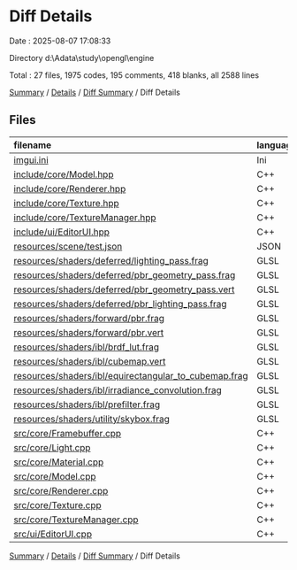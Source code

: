 # Diff Details

Date : 2025-08-07 17:08:33

Directory d:\\Adata\\study\\opengl\\engine

Total : 27 files,  1975 codes, 195 comments, 418 blanks, all 2588 lines

[Summary](results.md) / [Details](details.md) / [Diff Summary](diff.md) / Diff Details

## Files
| filename | language | code | comment | blank | total |
| :--- | :--- | ---: | ---: | ---: | ---: |
| [imgui.ini](/imgui.ini) | Ini | 35 | 0 | 5 | 40 |
| [include/core/Model.hpp](/include/core/Model.hpp) | C++ | 1 | 0 | 0 | 1 |
| [include/core/Renderer.hpp](/include/core/Renderer.hpp) | C++ | 25 | 4 | 5 | 34 |
| [include/core/Texture.hpp](/include/core/Texture.hpp) | C++ | 3 | 2 | 2 | 7 |
| [include/core/TextureManager.hpp](/include/core/TextureManager.hpp) | C++ | 20 | 4 | 9 | 33 |
| [include/ui/EditorUI.hpp](/include/ui/EditorUI.hpp) | C++ | 28 | 3 | 3 | 34 |
| [resources/scene/test.json](/resources/scene/test.json) | JSON | 24 | 0 | 0 | 24 |
| [resources/shaders/deferred/lighting\_pass.frag](/resources/shaders/deferred/lighting_pass.frag) | GLSL | 194 | 24 | 59 | 277 |
| [resources/shaders/deferred/pbr\_geometry\_pass.frag](/resources/shaders/deferred/pbr_geometry_pass.frag) | GLSL | 49 | 8 | 14 | 71 |
| [resources/shaders/deferred/pbr\_geometry\_pass.vert](/resources/shaders/deferred/pbr_geometry_pass.vert) | GLSL | 28 | 3 | 8 | 39 |
| [resources/shaders/deferred/pbr\_lighting\_pass.frag](/resources/shaders/deferred/pbr_lighting_pass.frag) | GLSL | 0 | 0 | 1 | 1 |
| [resources/shaders/forward/pbr.frag](/resources/shaders/forward/pbr.frag) | GLSL | 237 | 33 | 72 | 342 |
| [resources/shaders/forward/pbr.vert](/resources/shaders/forward/pbr.vert) | GLSL | 28 | 3 | 8 | 39 |
| [resources/shaders/ibl/brdf\_lut.frag](/resources/shaders/ibl/brdf_lut.frag) | GLSL | 85 | 3 | 24 | 112 |
| [resources/shaders/ibl/cubemap.vert](/resources/shaders/ibl/cubemap.vert) | GLSL | 10 | 0 | 4 | 14 |
| [resources/shaders/ibl/equirectangular\_to\_cubemap.frag](/resources/shaders/ibl/equirectangular_to_cubemap.frag) | GLSL | 18 | 0 | 5 | 23 |
| [resources/shaders/ibl/irradiance\_convolution.frag](/resources/shaders/ibl/irradiance_convolution.frag) | GLSL | 27 | 3 | 9 | 39 |
| [resources/shaders/ibl/prefilter.frag](/resources/shaders/ibl/prefilter.frag) | GLSL | 77 | 6 | 23 | 106 |
| [resources/shaders/utility/skybox.frag](/resources/shaders/utility/skybox.frag) | GLSL | -3 | 6 | 1 | 4 |
| [src/core/Framebuffer.cpp](/src/core/Framebuffer.cpp) | C++ | 12 | 4 | 4 | 20 |
| [src/core/Light.cpp](/src/core/Light.cpp) | C++ | 0 | -4 | -1 | -5 |
| [src/core/Material.cpp](/src/core/Material.cpp) | C++ | 18 | 3 | 1 | 22 |
| [src/core/Model.cpp](/src/core/Model.cpp) | C++ | 11 | 0 | 1 | 12 |
| [src/core/Renderer.cpp](/src/core/Renderer.cpp) | C++ | 605 | 52 | 93 | 750 |
| [src/core/Texture.cpp](/src/core/Texture.cpp) | C++ | 8 | 1 | 5 | 14 |
| [src/core/TextureManager.cpp](/src/core/TextureManager.cpp) | C++ | 39 | 3 | 11 | 53 |
| [src/ui/EditorUI.cpp](/src/ui/EditorUI.cpp) | C++ | 396 | 34 | 52 | 482 |

[Summary](results.md) / [Details](details.md) / [Diff Summary](diff.md) / Diff Details